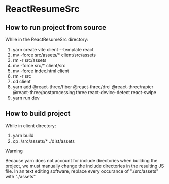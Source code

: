 # ReactResumeSrc

## How to run project from source

While in the ReactResumeSrc directory:
1. yarn create vite client --template react
2. mv -force src/assets/* client/src/assets
3. rm -r src/assets
4. mv -force src/* client/src
5. mv -force index.html client
6. rm -r src
7. cd client
8. yarn add @react-three/fiber @react-three/drei @react-three/rapier @react-three/postprocessing three react-device-detect react-swipe
9. yarn run dev

## How to build project

While in client directory:
1. yarn build
2. cp ./src/assets/* ./dist/assets

> [!WARNING]
> Because yarn does not account for include directories when building the project, we must manually change the include directories in the resulting JS file. In an text editing software, replace every occurance of "./src/assets" with "./assets"
